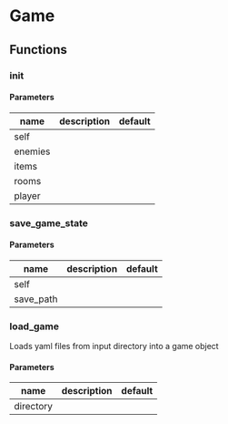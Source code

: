 # Game

## Functions

### __init__

#### Parameters
name | description | default
---|---|---
self |  | 
enemies |  | 
items |  | 
rooms |  | 
player |  | 


### save_game_state

#### Parameters
name | description | default
---|---|---
self |  | 
save_path |  | 


### load_game

Loads yaml files from input directory into a game object 

#### Parameters
name | description | default
---|---|---
directory |  | 


